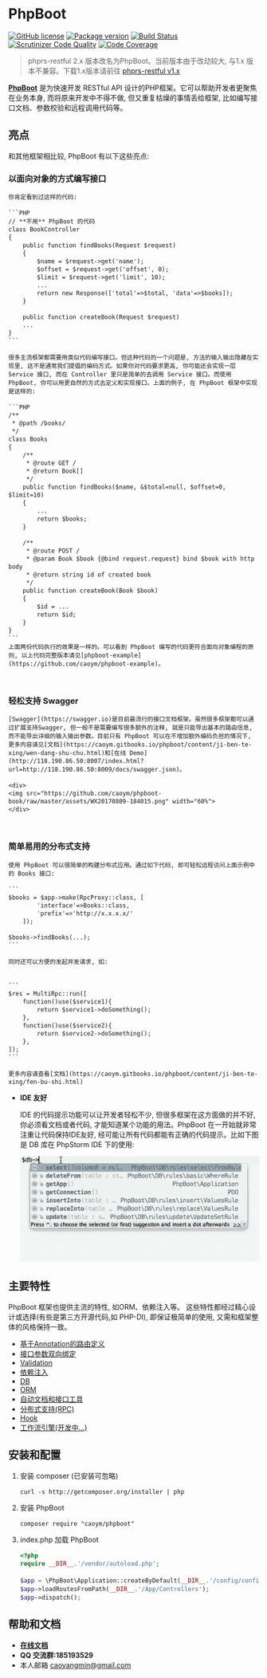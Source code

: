 # PhpBoot

[![GitHub license](https://img.shields.io/badge/license-MIT-blue.svg)](https://raw.githubusercontent.com/caoym/phpboot/master/LICENSE)
[![Package version](http://img.shields.io/packagist/v/caoym/phpboot.svg)](https://packagist.org/packages/caoym/phpboot)
[![Build Status](https://travis-ci.org/caoym/phpboot.svg?branch=master)](https://travis-ci.org/caoym/phpboot)
[![Scrutinizer Code Quality](https://scrutinizer-ci.com/g/caoym/phpboot/badges/quality-score.png?b=master)](https://scrutinizer-ci.com/g/caoym/phpboot/?branch=master)
[![Code Coverage](https://scrutinizer-ci.com/g/caoym/phpboot/badges/coverage.png?b=master)](https://scrutinizer-ci.com/g/caoym/phpboot/?branch=master)

> phprs-restful 2.x 版本改名为PhpBoot。当前版本由于改动较大, 与1.x 版本不兼容。下载1.x版本请前往 [phprs-restful v1.x](https://github.com/caoym/phprs-restful/tree/v1.2.4)

**[PhpBoot](https://github.com/caoym/phpboot)** 是为快速开发 RESTful API 设计的PHP框架。它可以帮助开发者更聚焦在业务本身, 而将原来开发中不得不做, 但又重复枯燥的事情丢给框架, 比如编写接口文档、参数校验和远程调用代码等。

## 亮点

和其他框架相比较, PhpBoot 有以下这些亮点:

### 以面向对象的方式编写接口

    你肯定看到过这样的代码:
    
    ```PHP
    // **不用** PhpBoot 的代码
    class BookController
    {
        public function findBooks(Request $request)
        {
            $name = $request->get('name');
            $offset = $request->get('offset', 0);
            $limit = $request->get('limit', 10);
            ...
            return new Response(['total'=>$total, 'data'=>$books]);
        }
        
        public function createBook(Request $request)
        ...
    }
    ```
    
    很多主流框架都需要用类似代码编写接口。但这种代码的一个问题是, 方法的输入输出隐藏在实现里, 这不是通常我们提倡的编码方式。如果你对代码要求更高, 你可能还会实现一层 Service 接口, 而在 Controller 里只是简单的去调用 Service 接口。而使用 PhpBoot, 你可以用更自然的方式去定义和实现接口。上面的例子, 在 PhpBoot 框架中实现是这样的:
    
    ```PHP
    /**
     * @path /books/
     */
    class Books
    {
        /**
         * @route GET /
         * @return Book[]
         */
        public function findBooks($name, &$total=null, $offset=0, $limit=10)
        {
            ...
            return $books;
        }
      
        /**
         * @route POST /
         * @param Book $book {@bind request.request} bind $book with http body
         * @return string id of created book
         */
        public function createBook(Book $book)
        {
            $id = ... 
            return $id;
        }
    }
    ```
    上面两份代码执行的效果是一样的。可以看到 PhpBoot 编写的代码更符合面向对象编程的原则, 以上代码完整版本请见[phpboot-example](https://github.com/caoym/phpboot-example)。
    
### 轻松支持 Swagger

    [Swagger](https://swagger.io)是目前最流行的接口文档框架。虽然很多框架都可以通过扩展支持Swagger, 但一般不是需要编写很多额外的注释, 就是只能导出基本的路由信息, 而不能导出详细的输入输出参数。目前只有 PhpBoot 可以在不增加额外编码负担的情况下, 更多内容请见[文档](https://caoym.gitbooks.io/phpboot/content/ji-ben-te-xing/wen-dang-shu-chu.html)和[在线 Demo](http://118.190.86.50:8007/index.html?url=http://118.190.86.50:8009/docs/swagger.json)。
    
    <div>
    <img src="https://github.com/caoym/phpboot-book/raw/master/assets/WX20170809-184015.png" width="60%">
    </div>
    
### 简单易用的分布式支持
    
    使用 PhpBoot 可以很简单的构建分布式应用。通过如下代码, 即可轻松远程访问上面示例中的 Books 接口:
    
    ```
    $books = $app->make(RpcProxy::class, [
            'interface'=>Books::class, 
            'prefix'=>'http://x.x.x.x/'
        ]);
        
    $books->findBooks(...);
    ```
    
    同时还可以方便的发起并发请求, 如:
    
    
    ```
    $res = MultiRpc::run([
        function()use($service1){
            return $service1->doSomething();
        },
        function()use($service2){
            return $service2->doSomething();
        },
    ]);
    ```
    
    更多内容请查看[文档](https://caoym.gitbooks.io/phpboot/content/ji-ben-te-xing/fen-bu-shi.html)
    
* **IDE 友好**   

    IDE 的代码提示功能可以让开发者轻松不少, 但很多框架在这方面做的并不好, 你必须看文档或者代码, 才能知道某个功能的用法。PhpBoot 在一开始就非常注重让代码保持IDE友好, 经可能让所有代码都能有正确的代码提示。比如下图是 DB 库在 PhpStorm IDE 下的使用:
    
    <div>
    <img src="https://github.com/caoym/phpboot-book/raw/master/assets/db.gif">
    </div>

## 主要特性
   PhpBoot 框架也提供主流的特性, 如ORM、依赖注入等。 这些特性都经过精心设计或选择(有些是第三方开源代码,如 PHP-DI), 即保证极简单的使用, 又需和框架整体的风格保持一致。
   
   * [基于Annotation的路由定义](https://caoym.gitbooks.io/phpboot/content/ji-ben-te-xing/lu-you.html)
   * [接口参数双向绑定](https://caoym.gitbooks.io/phpboot/content/ji-ben-te-xing/can-shu-bang-ding.html)
   * [Validation](https://caoym.gitbooks.io/phpboot/content/ji-ben-te-xing/can-shu-xiao-yan.html)
   * [依赖注入](https://caoym.gitbooks.io/phpboot/content/ji-ben-te-xing/yi-lai-zhu-ru.html)
   * [DB](https://caoym.gitbooks.io/phpboot/content/ji-ben-te-xing/shu-ju-ku.html)
   * [ORM](https://caoym.gitbooks.io/phpboot/content/ji-ben-te-xing/orm.html)
   * [自动文档和接口工具](https://caoym.gitbooks.io/phpboot/content/ji-ben-te-xing/wen-dang-shu-chu.html)
   * [分布式支持(RPC)](https://caoym.gitbooks.io/phpboot/content/ji-ben-te-xing/fen-bu-shi.html)
   * [Hook](https://caoym.gitbooks.io/phpboot/content/ji-ben-te-xing/hook.html)
   * [工作流引擎(开发中...)](https://caoym.gitbooks.io/phpboot/content/ji-ben-te-xing/gong-zuo-liu.html)
 
   
## 安装和配置

   1. 安装 composer (已安装可忽略)
   
       ```
       curl -s http://getcomposer.org/installer | php
       ```
       
   2. 安装 PhpBoot
   
       ```
       composer require "caoym/phpboot"
       ```
       
   3. index.php 加载 PhpBoot
       
       ```PHP
      <?php
      require __DIR__.'/vendor/autoload.php';
      
      $app = \PhpBoot\Application::createByDefault(__DIR__.'/config/config.php');
      $app->loadRoutesFromPath(__DIR__.'/App/Controllers');
      $app->dispatch();
       ```
   
## 帮助和文档

   * **[在线文档](https://caoym.gitbooks.io/phpboot/content/)**
   * **QQ 交流群:185193529**
   * 本人邮箱 caoyangmin@gmail.com
   



